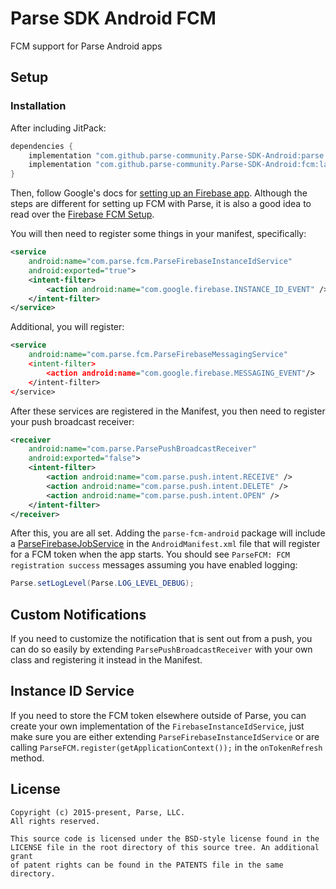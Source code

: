 # Parse SDK Android FCM
FCM support for Parse Android apps

## Setup

### Installation
After including JitPack:

```groovy
dependencies {
    implementation "com.github.parse-community.Parse-SDK-Android:parse:latest.version.here"
    implementation "com.github.parse-community.Parse-SDK-Android:fcm:latest.version.here"
}
```
Then, follow Google's docs for [setting up an Firebase app](https://firebase.google.com/docs/android/setup). Although the steps are different for setting up FCM with Parse, it is also a good idea to read over the [Firebase FCM Setup](https://firebase.google.com/docs/cloud-messaging/android/client).

You will then need to register some things in your manifest, specifically:
```xml
<service
    android:name="com.parse.fcm.ParseFirebaseInstanceIdService"
    android:exported="true">
    <intent-filter>
        <action android:name="com.google.firebase.INSTANCE_ID_EVENT" />
    </intent-filter>
</service>
```

Additional, you will register:

```xml
<service
    android:name="com.parse.fcm.ParseFirebaseMessagingService"
    <intent-filter>
        <action android:name="com.google.firebase.MESSAGING_EVENT"/>
    </intent-filter>
</service>
```

After these services are registered in the Manifest, you then need to register your push broadcast receiver:
```xml
<receiver
    android:name="com.parse.ParsePushBroadcastReceiver"
    android:exported="false">
    <intent-filter>
        <action android:name="com.parse.push.intent.RECEIVE" />
        <action android:name="com.parse.push.intent.DELETE" />
        <action android:name="com.parse.push.intent.OPEN" />
    </intent-filter>
</receiver>
```

After this, you are all set. Adding the `parse-fcm-android` package will include a [ParseFirebaseJobService](https://github.com/parse-community/Parse-SDK-Android/blob/master/fcm/src/main/java/com/parse/fcm/ParseFirebaseJobService.java) in the `AndroidManifest.xml` file that will register for a FCM token when the app starts.  You should see `ParseFCM: FCM registration success` messages assuming you have enabled logging:

```java
Parse.setLogLevel(Parse.LOG_LEVEL_DEBUG);
```

## Custom Notifications
If you need to customize the notification that is sent out from a push, you can do so easily by extending `ParsePushBroadcastReceiver` with your own class and registering it instead in the Manifest.

## Instance ID Service
If you need to store the FCM token elsewhere outside of Parse, you can create your own implementation of the `FirebaseInstanceIdService`, just make sure you are either extending `ParseFirebaseInstanceIdService` or are calling `ParseFCM.register(getApplicationContext());` in the `onTokenRefresh` method.

## License
    Copyright (c) 2015-present, Parse, LLC.
    All rights reserved.

    This source code is licensed under the BSD-style license found in the
    LICENSE file in the root directory of this source tree. An additional grant
    of patent rights can be found in the PATENTS file in the same directory.